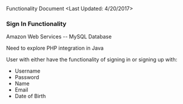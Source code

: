 Functionality Document
<Last Updated: 4/20/2017>

### Sign In Functionality
Amazon Web Services -- MySQL Database

Need to explore PHP integration in Java

User with either have the functionality of signing in or signing up with:
-  Username
-  Password
-  Name
-  Email
-  Date of Birth
   
 
